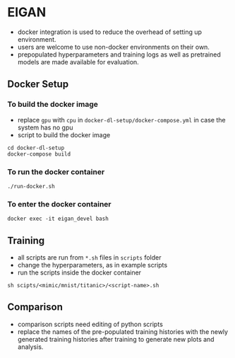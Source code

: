 # EIGAN

- docker integration is used to reduce the overhead of setting up environment.
- users are welcome to use non-docker environments on their own.
- prepopulated hyperparameters and training logs as well as pretrained models are made available for evaluation.


## Docker Setup

### To build the docker image
- replace `gpu` with `cpu` in `docker-dl-setup/docker-compose.yml` in case the system has no gpu
- script to build the docker image

```shell
cd docker-dl-setup
docker-compose build
```

### To run the docker container

```shell
./run-docker.sh
```

### To enter the docker container

```shell
docker exec -it eigan_devel bash
```

## Training
- all scripts are run from `*.sh` files in `scripts` folder
- change the hyperparameters, as in example scripts
- run the scripts inside the docker container

```shell
sh scipts/<mimic/mnist/titanic>/<script-name>.sh
```

## Comparison
- comparison scripts need editing of python scripts
- replace the names of the pre-populated training histories with the newly generated training histories after training to generate new plots and analysis.

